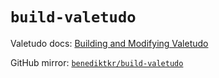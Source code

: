 # `build-valetudo`

Valetudo docs: [Building and Modifying Valetudo](https://valetudo.cloud/pages/development/building-and-modifying-valetudo.html)


GitHub mirror: [`benediktkr/build-valetudo`](https://github.com/benediktkr/build-valetudo)

